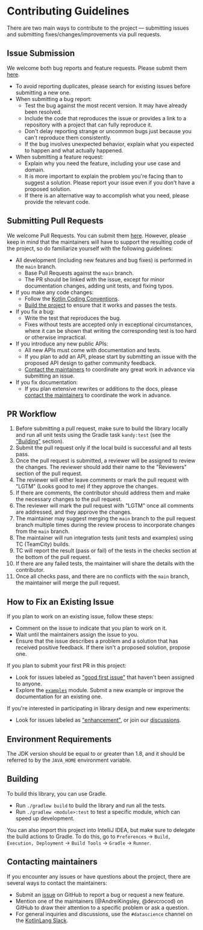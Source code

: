# Contributing Guidelines

There are two main ways to contribute to the project &mdash; submitting issues and submitting
fixes/changes/improvements via pull requests.

## Issue Submission

We welcome both bug reports and feature requests.
Please submit them [here](https://github.com/Kotlin/kandy/issues).

* To avoid reporting duplicates, please search for existing issues before submitting a new one.
* When submitting a bug report:
    * Test the bug against the most recent version. It may have already been resolved.
    * Include the code that reproduces the issue or provides a link to a repository with a project that can fully
      reproduce it.
    * Don't delay reporting strange or uncommon bugs just because you can't reproduce them consistently.
    * If the bug involves unexpected behavior, explain what you expected to happen and what actually happened.
* When submitting a feature request:
    * Explain why you need the feature, including your use case and domain.
    * It is more important to explain the problem you're facing than to suggest a solution.
      Please report your issue even if you don't have a proposed solution.
    * If there is an alternative way to accomplish what you need, please provide the relevant code.

## Submitting Pull Requests

We welcome Pull Requests.
You can submit them [here](https://github.com/Kotlin/kandy/pulls).
However, please keep in mind that the maintainers will have to support the resulting code of the project,
so do familiarize yourself with the following guidelines:

* All development (including new features and bug fixes) is performed in the `main` branch.
    * Base Pull Requests against the `main` branch.
    * The PR should be linked with the issue, except for minor documentation changes, adding unit tests, and fixing
      typos.
* If you make any code changes:
    * Follow the [Kotlin Coding Conventions](https://kotlinlang.org/docs/reference/coding-conventions.html).
    * [Build the project](#building) to ensure that it works and passes the tests.
* If you fix a bug:
    * Write the test that reproduces the bug.
    * Fixes without tests are accepted only in exceptional circumstances,
      where it can be shown that writing the corresponding test is too hard or otherwise impractical.
* If you introduce any new public APIs:
    * All new APIs must come with documentation and tests.
    * If you plan to add an API, please start by submitting an issue with the proposed API design
      to gather community feedback.
    * [Contact the maintainers](#contacting-maintainers) to coordinate any great work in advance via submitting an
      issue.
* If you fix documentation:
    * If you plan extensive rewrites or additions to the docs, please [contact the maintainers](#contacting-maintainers)
      to coordinate the work in advance.

## PR Workflow

1. Before submitting a pull request, make sure to build the library locally and run all unit tests using
   the Gradle task `kandy:test` (see the ["Building"](#building) section).
2. Submit the pull request only if the local build is successful and all tests pass.
3. Once the pull request is submitted, a reviewer will be assigned to review the changes.
   The reviewer should add their name to the "Reviewers" section of the pull request.
4. The reviewer will either leave comments or mark the pull request with "LGTM"
   (Looks good to me) if they approve the changes.
5. If there are comments, the contributor should address them and make the necessary changes to the pull request.
6. The reviewer will mark the pull request with "LGTM" once all comments are addressed, and they approve the changes.
7. The maintainer may suggest merging the `main` branch to the pull request branch multiple times during the review
   process to incorporate changes from the `main` branch.
8. The maintainer will run integration tests (unit tests and examples) using TC (TeamCity) builds.
9. TC will report the result (pass or fail) of the tests in the checks section at the bottom of the pull request.
10. If there are any failed tests, the maintainer will share the details with the contributor.
11. Once all checks pass, and there are no conflicts with the `main` branch, the maintainer will merge the pull request.

## How to Fix an Existing Issue

If you plan to work on an existing issue, follow these steps:

* Comment on the issue to indicate that you plan to work on it.
* Wait until the maintainers assign the issue to you.
* Ensure that the issue describes a problem and a solution that has received positive feedback.
  If there isn't a proposed solution, propose one.

If you plan to submit your first PR in this project:

* Look for issues labeled
  as ["good first issue"](https://github.com/Kotlin/kandy/issues?q=is%3Aissue+is%3Aopen+label%3A%22good+first+issue%22+no%3Aassignee)
  that haven't been assigned to anyone.
* Explore the [`examples`](https://github.com/Kotlin/kandy/tree/main/examples) module.
  Submit a new example or improve the documentation for an existing one.

If you're interested in participating in library design and new experiments:

* Look for issues labeled as ["enhancement"](https://github.com/Kotlin/kandy/labels/enhancement),
  or join our [discussions](https://github.com/Kotlin/kandy/discussions).

## Environment Requirements

The JDK version should be equal to or greater than 1.8, and it should be referred to by the `JAVA_HOME` environment
variable.

## Building

To build this library, you can use Gradle.

* Run `./gradlew build` to build the library and run all the tests.
* Run `./gradlew <module>:test` to test a specific module, which can speed up development.

You can also import this project into IntelliJ IDEA, but make sure to delegate the build actions to Gradle.
To do this, go to `Preferences` -> `Build, Execution, Deployment` -> `Build Tools` -> `Gradle` -> `Runner`.

## Contacting maintainers

If you encounter any issues or have questions about the project, there are several ways to contact the maintainers:

* Submit an [issue](#issue-submission) on GitHub to report a bug or request a new feature.
* Mention one of the maintainers (@AndreiKingsley, @devcrocod) on GitHub to draw their attention
  to a specific problem or ask a question.
* For general inquiries and discussions, use the `#datascience` channel on
  the [KotlinLang Slack](https://kotl.in/slack).
